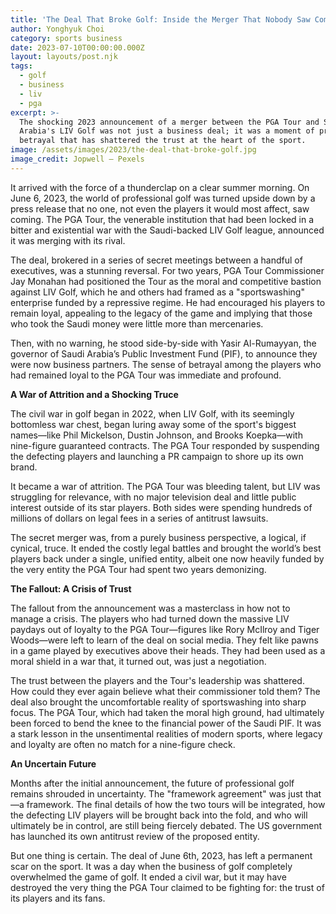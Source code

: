 ```yaml
---
title: 'The Deal That Broke Golf: Inside the Merger That Nobody Saw Coming'
author: Yonghyuk Choi
category: sports business
date: 2023-07-10T00:00:00.000Z
layout: layouts/post.njk
tags:
  - golf
  - business
  - liv
  - pga
excerpt: >-
  The shocking 2023 announcement of a merger between the PGA Tour and Saudi
  Arabia's LIV Golf was not just a business deal; it was a moment of profound
  betrayal that has shattered the trust at the heart of the sport.
image: /assets/images/2023/the-deal-that-broke-golf.jpg
image_credit: Jopwell — Pexels
---
```


It arrived with the force of a thunderclap on a clear summer morning. On June 6, 2023, the world of professional golf was turned upside down by a press release that no one, not even the players it would most affect, saw coming. The PGA Tour, the venerable institution that had been locked in a bitter and existential war with the Saudi-backed LIV Golf league, announced it was merging with its rival.

The deal, brokered in a series of secret meetings between a handful of executives, was a stunning reversal. For two years, PGA Tour Commissioner Jay Monahan had positioned the Tour as the moral and competitive bastion against LIV Golf, which he and others had framed as a "sportswashing" enterprise funded by a repressive regime. He had encouraged his players to remain loyal, appealing to the legacy of the game and implying that those who took the Saudi money were little more than mercenaries.

Then, with no warning, he stood side-by-side with Yasir Al-Rumayyan, the governor of Saudi Arabia’s Public Investment Fund (PIF), to announce they were now business partners. The sense of betrayal among the players who had remained loyal to the PGA Tour was immediate and profound.

**A War of Attrition and a Shocking Truce**

The civil war in golf began in 2022, when LIV Golf, with its seemingly bottomless war chest, began luring away some of the sport's biggest names—like Phil Mickelson, Dustin Johnson, and Brooks Koepka—with nine-figure guaranteed contracts. The PGA Tour responded by suspending the defecting players and launching a PR campaign to shore up its own brand.

It became a war of attrition. The PGA Tour was bleeding talent, but LIV was struggling for relevance, with no major television deal and little public interest outside of its star players. Both sides were spending hundreds of millions of dollars on legal fees in a series of antitrust lawsuits.

The secret merger was, from a purely business perspective, a logical, if cynical, truce. It ended the costly legal battles and brought the world’s best players back under a single, unified entity, albeit one now heavily funded by the very entity the PGA Tour had spent two years demonizing.

**The Fallout: A Crisis of Trust**

The fallout from the announcement was a masterclass in how not to manage a crisis. The players who had turned down the massive LIV paydays out of loyalty to the PGA Tour—figures like Rory McIlroy and Tiger Woods—were left to learn of the deal on social media. They felt like pawns in a game played by executives above their heads. They had been used as a moral shield in a war that, it turned out, was just a negotiation.

The trust between the players and the Tour's leadership was shattered. How could they ever again believe what their commissioner told them? The deal also brought the uncomfortable reality of sportswashing into sharp focus. The PGA Tour, which had taken the moral high ground, had ultimately been forced to bend the knee to the financial power of the Saudi PIF. It was a stark lesson in the unsentimental realities of modern sports, where legacy and loyalty are often no match for a nine-figure check.

**An Uncertain Future**

Months after the initial announcement, the future of professional golf remains shrouded in uncertainty. The "framework agreement" was just that—a framework. The final details of how the two tours will be integrated, how the defecting LIV players will be brought back into the fold, and who will ultimately be in control, are still being fiercely debated. The US government has launched its own antitrust review of the proposed entity.

But one thing is certain. The deal of June 6th, 2023, has left a permanent scar on the sport. It was a day when the business of golf completely overwhelmed the game of golf. It ended a civil war, but it may have destroyed the very thing the PGA Tour claimed to be fighting for: the trust of its players and its fans.
